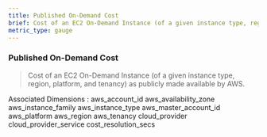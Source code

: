 ```yaml
---
title: Published On-Demand Cost
brief: Cost of an EC2 On-Demand Instance (of a given instance type, region, platform, and tenancy) as publicly made available by AWS.
metric_type: gauge
---
```

### Published On-Demand Cost

> Cost of an EC2 On-Demand Instance (of a given instance type, region, platform, and tenancy) as publicly made available by AWS.

Associated Dimensions :
aws_account_id
aws_availability_zone
aws_instance_family
aws_instance_type
aws_master_account_id
aws_platform
aws_region
aws_tenancy
cloud_provider
cloud_provider_service
cost_resolution_secs

